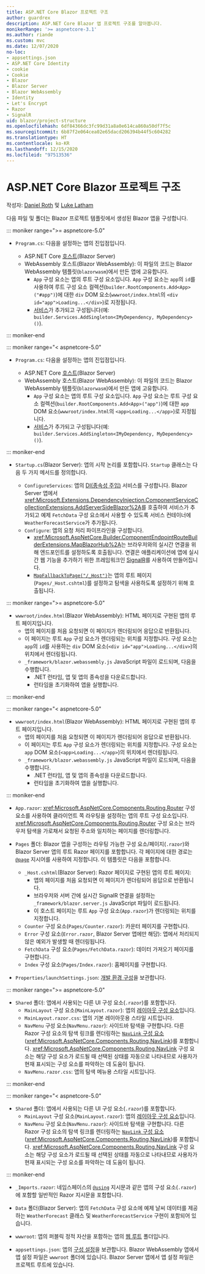 ```yaml
---
title: ASP.NET Core Blazor 프로젝트 구조
author: guardrex
description: ASP.NET Core Blazor 앱 프로젝트 구조를 알아봅니다.
monikerRange: '>= aspnetcore-3.1'
ms.author: riande
ms.custom: mvc
ms.date: 12/07/2020
no-loc:
- appsettings.json
- ASP.NET Core Identity
- cookie
- Cookie
- Blazor
- Blazor Server
- Blazor WebAssembly
- Identity
- Let's Encrypt
- Razor
- SignalR
uid: blazor/project-structure
ms.openlocfilehash: 6df84366dc3fc99d31a8a0e614ca860a50df7f5c
ms.sourcegitcommit: 6b87f2e064cea02e65dacd206394b44f5c604282
ms.translationtype: HT
ms.contentlocale: ko-KR
ms.lasthandoff: 12/15/2020
ms.locfileid: "97513536"
---
```

# <a name="aspnet-core-no-locblazor-project-structure"></a>ASP.NET Core Blazor 프로젝트 구조

작성자: [Daniel Roth](https://github.com/danroth27) 및 [Luke Latham](https://github.com/guardrex)

다음 파일 및 폴더는 Blazor 프로젝트 템플릿에서 생성된 Blazor 앱을 구성합니다.

::: moniker range=">= aspnetcore-5.0"

* `Program.cs`: 다음을 설정하는 앱의 진입점입니다.

  * ASP.NET Core [호스트](xref:fundamentals/host/generic-host)(Blazor Server)
  * WebAssembly 호스트(Blazor WebAssembly): 이 파일의 코드는 Blazor WebAssembly 템플릿(`blazorwasm`)에서 만든 앱에 고유합니다.
    * `App` 구성 요소는 앱의 루트 구성 요소입니다. `App` 구성 요소는 `app`의 `id`를 사용하여 루트 구성 요소 컬렉션(`builder.RootComponents.Add<App>("#app")`)에 대한 `div` DOM 요소(`wwwroot/index.html`의 `<div id="app">Loading...</div>`)로 지정됩니다.
    * [서비스](xref:blazor/fundamentals/dependency-injection)가 추가되고 구성됩니다(예: `builder.Services.AddSingleton<IMyDependency, MyDependency>()`).

::: moniker-end

::: moniker range="< aspnetcore-5.0"

* `Program.cs`: 다음을 설정하는 앱의 진입점입니다.

  * ASP.NET Core [호스트](xref:fundamentals/host/generic-host)(Blazor Server)
  * WebAssembly 호스트(Blazor WebAssembly): 이 파일의 코드는 Blazor WebAssembly 템플릿(`blazorwasm`)에서 만든 앱에 고유합니다.
    * `App` 구성 요소는 앱의 루트 구성 요소입니다. `App` 구성 요소는 루트 구성 요소 컬렉션(`builder.RootComponents.Add<App>("app")`)에 대한 `app` DOM 요소(`wwwroot/index.html`의 `<app>Loading...</app>`)로 지정됩니다.
    * [서비스](xref:blazor/fundamentals/dependency-injection)가 추가되고 구성됩니다(예: `builder.Services.AddSingleton<IMyDependency, MyDependency>()`).

::: moniker-end

* `Startup.cs`(Blazor Server): 앱의 시작 논리를 포함합니다. `Startup` 클래스는 다음 두 가지 메서드를 정의합니다.

  * `ConfigureServices`: 앱의 [DI(종속성 주입)](xref:fundamentals/dependency-injection) 서비스를 구성합니다. Blazor Server 앱에서 <xref:Microsoft.Extensions.DependencyInjection.ComponentServiceCollectionExtensions.AddServerSideBlazor%2A>를 호출하여 서비스가 추가되고 예제 `FetchData` 구성 요소에서 사용할 수 있도록 서비스 컨테이너에 `WeatherForecastService`가 추가됩니다.
  * `Configure`: 앱의 요청 처리 파이프라인을 구성합니다.
    * <xref:Microsoft.AspNetCore.Builder.ComponentEndpointRouteBuilderExtensions.MapBlazorHub%2A>는 브라우저와의 실시간 연결을 위해 엔드포인트를 설정하도록 호출됩니다. 연결은 애플리케이션에 앱에 실시간 웹 기능을 추가하기 위한 프레임워크인 [SignalR](xref:signalr/introduction)를 사용하여 만들어집니다.
    * [`MapFallbackToPage("/_Host")`](xref:Microsoft.AspNetCore.Builder.RazorPagesEndpointRouteBuilderExtensions.MapFallbackToPage*)는 앱의 루트 페이지(`Pages/_Host.cshtml`)를 설정하고 탐색을 사용하도록 설정하기 위해 호출됩니다.

::: moniker range=">= aspnetcore-5.0"

* `wwwroot/index.html`(Blazor WebAssembly): HTML 페이지로 구현된 앱의 루트 페이지입니다.
  * 앱의 페이지를 처음 요청되면 이 페이지가 렌더링되어 응답으로 반환됩니다.
  * 이 페이지는 루트 `App` 구성 요소가 렌더링되는 위치를 지정합니다. 구성 요소는 `app`의 `id`를 사용하는 `div` DOM 요소(`<div id="app">Loading...</div>`)의 위치에서 렌더링됩니다.
  * `_framework/blazor.webassembly.js` JavaScript 파일이 로드되며, 다음을 수행합니다.
    * .NET 런타임, 앱 및 앱의 종속성을 다운로드합니다.
    * 런타임을 초기화하여 앱을 실행합니다.

::: moniker-end

::: moniker range="< aspnetcore-5.0"

* `wwwroot/index.html`(Blazor WebAssembly): HTML 페이지로 구현된 앱의 루트 페이지입니다.
  * 앱의 페이지를 처음 요청되면 이 페이지가 렌더링되어 응답으로 반환됩니다.
  * 이 페이지는 루트 `App` 구성 요소가 렌더링되는 위치를 지정합니다. 구성 요소는 `app` DOM 요소(`<app>Loading...</app>`)의 위치에서 렌더링됩니다.
  * `_framework/blazor.webassembly.js` JavaScript 파일이 로드되며, 다음을 수행합니다.
    * .NET 런타임, 앱 및 앱의 종속성을 다운로드합니다.
    * 런타임을 초기화하여 앱을 실행합니다.

::: moniker-end

* `App.razor`: <xref:Microsoft.AspNetCore.Components.Routing.Router> 구성 요소를 사용하여 클라이언트 쪽 라우팅을 설정하는 앱의 루트 구성 요소입니다. <xref:Microsoft.AspNetCore.Components.Routing.Router> 구성 요소는 브라우저 탐색을 가로채서 요청된 주소와 일치하는 페이지를 렌더링합니다.

* `Pages` 폴더: Blazor 앱을 구성하는 라우팅 가능한 구성 요소/페이지(`.razor`)와 Blazor Server 앱의 루트 Razor 페이지를 포함합니다. 각 페이지에 대한 경로는 [`@page`](xref:mvc/views/razor#page) 지시어를 사용하여 지정합니다. 이 템플릿은 다음을 포함합니다.
  * `_Host.cshtml`(Blazor Server): Razor 페이지로 구현된 앱의 루트 페이지:
    * 앱의 페이지를 처음 요청되면 이 페이지가 렌더링되어 응답으로 반환됩니다.
    * 브라우저와 서버 간에 실시간 SignalR 연결을 설정하는 `_framework/blazor.server.js` JavaScript 파일이 로드됩니다.
    * 이 호스트 페이지는 루트 `App` 구성 요소(`App.razor`)가 렌더링되는 위치를 지정합니다.
  * `Counter` 구성 요소(`Pages/Counter.razor`): 카운터 페이지를 구현합니다.
  * `Error` 구성 요소(`Error.razor`, Blazor Server 앱에만 해당): 앱에서 처리되지 않은 예외가 발생할 때 렌더링됩니다.
  * `FetchData` 구성 요소(`Pages/FetchData.razor`): 데이터 가져오기 페이지를 구현합니다.
  * `Index` 구성 요소(`Pages/Index.razor`): 홈페이지를 구현합니다.
  
* `Properties/launchSettings.json`: [개발 환경 구성](xref:fundamentals/environments#development-and-launchsettingsjson)을 보관합니다.

::: moniker range=">= aspnetcore-5.0"

* `Shared` 폴더: 앱에서 사용되는 다른 UI 구성 요소(`.razor`)를 포함합니다.
  * `MainLayout` 구성 요소(`MainLayout.razor`): 앱의 [레이아웃 구성 요소](xref:blazor/layouts)입니다.
  * `MainLayout.razor.css`: 앱의 기본 레이아웃용 스타일 시트입니다.
  * `NavMenu` 구성 요소(`NavMenu.razor`): 사이드바 탐색을 구현합니다. 다른 Razor 구성 요소의 탐색 링크를 렌더링하는 [`NavLink` 구성 요소](xref:blazor/fundamentals/routing#navlink-component)(<xref:Microsoft.AspNetCore.Components.Routing.NavLink>)를 포함합니다. <xref:Microsoft.AspNetCore.Components.Routing.NavLink> 구성 요소는 해당 구성 요소가 로드될 때 선택된 상태를 자동으로 나타내므로 사용자가 현재 표시되는 구성 요소를 파악하는 데 도움이 됩니다.
  * `NavMenu.razor.css`: 앱의 탐색 메뉴용 스타일 시트입니다.

::: moniker-end

::: moniker range="< aspnetcore-5.0"

* `Shared` 폴더: 앱에서 사용되는 다른 UI 구성 요소(`.razor`)를 포함합니다.
  * `MainLayout` 구성 요소(`MainLayout.razor`): 앱의 [레이아웃 구성 요소](xref:blazor/layouts)입니다.
  * `NavMenu` 구성 요소(`NavMenu.razor`): 사이드바 탐색을 구현합니다. 다른 Razor 구성 요소의 탐색 링크를 렌더링하는 [`NavLink` 구성 요소](xref:blazor/fundamentals/routing#navlink-component)(<xref:Microsoft.AspNetCore.Components.Routing.NavLink>)를 포함합니다. <xref:Microsoft.AspNetCore.Components.Routing.NavLink> 구성 요소는 해당 구성 요소가 로드될 때 선택된 상태를 자동으로 나타내므로 사용자가 현재 표시되는 구성 요소를 파악하는 데 도움이 됩니다.
  
::: moniker-end

* `_Imports.razor`: 네임스페이스의 [`@using`](xref:mvc/views/razor#using) 지시문과 같은 앱의 구성 요소(`.razor`)에 포함할 일반적인 Razor 지시문을 포함합니다.

* `Data` 폴더(Blazor Server): 앱의 `FetchData` 구성 요소에 예제 날씨 데이터를 제공하는 `WeatherForecast` 클래스 및 `WeatherForecastService` 구현이 포함되어 있습니다.

* `wwwroot`: 앱의 퍼블릭 정적 자산을 포함하는 앱의 [웹 루트](xref:fundamentals/index#web-root) 폴더입니다.

* `appsettings.json`: 앱의 [구성 설정](xref:blazor/fundamentals/configuration)을 보관합니다. Blazor WebAssembly 앱에서 앱 설정 파일은 `wwwroot` 폴더에 있습니다. Blazor Server 앱에서 앱 설정 파일은 프로젝트 루트에 있습니다.
